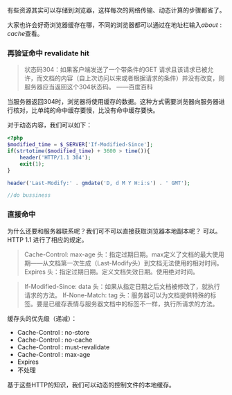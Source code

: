 <!--
author: 刘青
date: 2016-04-11
title: 浏览器缓存
tags: 高性能Web站点 浏览器缓存
category: web/高性能Web站点
status: publish 
summary:有些资源其实可以存储到浏览器，这样每次的网络传输、动态计算的步骤都省了。
-->

有些资源其实可以存储到浏览器，这样每次的网络传输、动态计算的步骤都省了。

大家也许会好奇浏览器缓存在哪，不同的浏览器都可以通过在地址栏输入$about:cache$查看。

### 再验证命中 revalidate hit
> 状态码304：如果客户端发送了一个带条件的GET 请求且该请求已被允许，而文档的内容（自上次访问以来或者根据请求的条件）并没有改变，则服务器应当返回这个304状态码。 ——百度百科

当服务器返回304时，浏览器将使用缓存的数据。这种方式需要浏览器向服务器进行核对，比单纯的命中缓存要慢，比没有命中缓存要快。

对于动态内容，我们可以如下：
```php
<?php
$modified_time = $_SERVER['If-Modified-Since'];
if(strtotime($modified_time) + 3600 > time()){
    header('HTTP/1.1 304');
    exit(1);
}

header('Last-Modify:' . gmdate('D, d M Y H:i:s') . ' GMT');

//do bussiness
```

### 直接命中
为什么还要和服务器联系呢？我们可不可以直接获取浏览器本地副本呢？
可以。HTTP 1.1 进行了相应的规定。
> Cache-Control: max-age 头：指定过期日期。max定义了文档的最大使用期——从文档第一次生成（Last-Modify头）到文档无法使用的相对时间。
> Expires 头：指定过期日期。定义文档失效日期。使用绝对时间。

> If-Modified-Since: data 头：如果从指定日期之后文档被修改了，就执行请求的方法。
> If-None-Match: tag 头：服务器可以为文档提供特殊的标签。要是已缓存表情与服务器文档中的标签不一样，执行所请求的方法。

缓存头的优先级（递减）：
- Cache-Control : no-store
- Cache-Control : no-cache
- Cache-Control : must-revalidate
- Cache-Control : max-age
- Expires
- 不处理

基于这些HTTP的知识，我们可以动态的控制文件的本地缓存。


